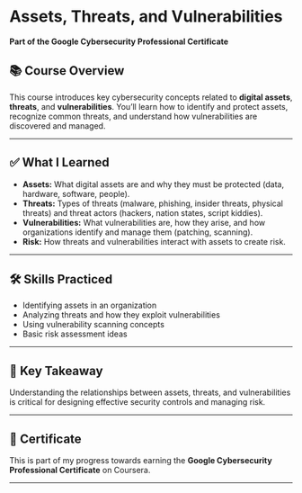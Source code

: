 # Assets, Threats, and Vulnerabilities  
**Part of the Google Cybersecurity Professional Certificate**

## 📚 Course Overview  
This course introduces key cybersecurity concepts related to **digital assets**, **threats**, and **vulnerabilities**. You’ll learn how to identify and protect assets, recognize common threats, and understand how vulnerabilities are discovered and managed.

---

## ✅ What I Learned  
- **Assets:** What digital assets are and why they must be protected (data, hardware, software, people).  
- **Threats:** Types of threats (malware, phishing, insider threats, physical threats) and threat actors (hackers, nation states, script kiddies).  
- **Vulnerabilities:** What vulnerabilities are, how they arise, and how organizations identify and manage them (patching, scanning).  
- **Risk:** How threats and vulnerabilities interact with assets to create risk.

---

## 🛠️ Skills Practiced  
- Identifying assets in an organization  
- Analyzing threats and how they exploit vulnerabilities  
- Using vulnerability scanning concepts  
- Basic risk assessment ideas

---


## 🧩 Key Takeaway  
Understanding the relationships between assets, threats, and vulnerabilities is critical for designing effective security controls and managing risk.

---

## 📌 Certificate  
This is part of my progress towards earning the **Google Cybersecurity Professional Certificate** on Coursera.

---


